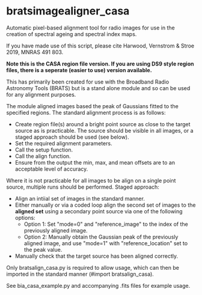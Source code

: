# bratsimagealigner_casa

Automatic pixel-based alignment tool for radio images for use in the creation of spectral ageing and spectral index maps.

If you have made use of this script, please cite Harwood, Vernstrom & Stroe 2019, MNRAS 491 803.

**Note this is the CASA region file version. If you are using DS9 style region files, there is a seperate (easier to use) version available.**

This has primarily been created for use with the Broadband Radio Astronomy Tools (BRATS) but is a stand alone module and so can be used for any alignment purposes.

The module aligned images based the peak of Gaussians fitted to the specified regions. The standard alignment process is as follows:

- Create region file(s) around a bright point source as close to the target source as is practicable. The source should be visible in all images, or a staged approach should be used (see below).
- Set the required alignment parameters.
- Call the setup function.
- Call the align function.
- Ensure from the output the min, max, and mean offsets are to an acceptable level of accuracy.

Where it is not practicable for all images to be align on a single point source, multiple runs should be performed. Staged approach:
- Align an intiial set of images in the standard manner.
- Either manually or via a coded loop align the second set of images to the **aligned set** using a secondary point source via one of the following options:
  - Option 1: Set "mode=0" and "reference_image" to the index of the previously aligned image.
  - Option 2: Manually obtain the Gaussian peak of the previously aligned image, and use "mode=1" with "reference_location" set to the peak value.
- Manually check that the target source has been aligned correctly.

Only bratsalign_casa.py is required to allow usage, which can then be imported in the
standard manner (#import bratsalign_casa).

See bia_casa_example.py and accompanying .fits files for example usage.

